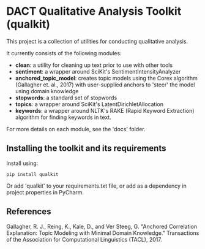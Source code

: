 # DACT Qualitative Analysis Toolkit (qualkit)

This project is a collection of utilities for conducting qualitative
analysis.

It currently consists of the following modules:

* **clean**: a utility for cleaning up text prior to use with other tools
* **sentiment**: a wrapper around SciKit's SentimentIntensityAnalyzer
* **anchored_topic_model**: creates topic models using the Corex algorithm (Gallagher et. al., 2017) with user-supplied anchors to 'steer' the model using domain knowledge
* **stopwords**: a standard set of stopwords
* **topics**: a wrapper around SciKit's LatentDirichletAllocation
* **keywords**: a wrapper around NLTK's RAKE (Rapid Keyword Extraction) algorithm for finding
keywords in text.
  
For more details on each module, see the 'docs' folder.

## Installing the toolkit and its requirements

Install using:

    pip install qualkit

Or add 'qualkit' to your requirements.txt file, or add as
a dependency in project properties in PyCharm.

## References

Gallagher, R. J., Reing, K., Kale, D., and Ver Steeg, G. "Anchored Correlation Explanation: Topic Modeling with Minimal Domain Knowledge." Transactions of the Association for Computational Linguistics (TACL), 2017.
